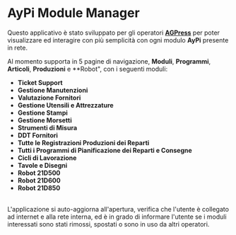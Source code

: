 ﻿# AyPi Module Manager

Questo applicativo è stato sviluppato per gli operatori [**AGPress**](https://agpress-srl.it/) per poter visualizzare
ed interagire con più semplicità con ogni modulo **AyPi** presente in rete.

Al momento supporta in 5 pagine di navigazione, **Moduli**, **Programmi**, **Articoli**, **Produzioni** e **Robot", con i seguenti moduli:<br/>
<ul>
<li><b>Ticket Support</b></li>
<li><b>Gestione Manutenzioni</b></li>
<li><b>Valutazione Fornitori</b></li>
<li><b>Gestione Utensili e Attrezzature</b></li>
<li><b>Gestione Stampi</b></li>
<li><b>Gestione Morsetti</b></li>
<li><b>Strumenti di Misura</b></li>
<li><b>DDT Fornitori</b></li>
<li><b>Tutte le Registrazioni Produzioni dei Reparti</b></li>
<li><b>Tutti i Programmi di Pianificazione dei Reparti e Consegne</b></li>
<li><b>Cicli di Lavorazione</b></li>
<li><b>Tavole e Disegni</b></li>
<li><b>Robot 21D500</b></li>
<li><b>Robot 21D600</b></li>
<li><b>Robot 21D850</b></li>
</ul>
<br/>
L'applicazione si auto-aggiorna all'apertura, verifica che l'utente è collegato ad internet e alla rete interna, ed è in grado di informare l'utente se i moduli interessati sono stati rimossi,
spostati o sono in uso da altri operatori.

